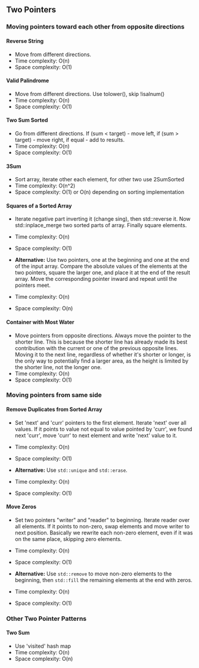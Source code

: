 ## Two Pointers

### Moving pointers toward each other from opposite directions

#### Reverse String

* Move from different directions.
* Time complexity: O(n)
* Space complexity: O(1)

#### Valid Palindrome

* Move from different directions. Use tolower(), skip !isalnum()
* Time complexity: O(n)
* Space complexity: O(1)

#### Two Sum Sorted

* Go from different directions. If (sum < target) - move left, if (sum > target) - move right, if equal - add to results.
* Time complexity: O(n)
* Space complexity: O(1)

#### 3Sum

* Sort array, iterate other each element, for other two use 2SumSorted
* Time complexity: O(n^2)
* Space complexity: O(1) or O(n) depending on sorting implementation

#### Squares of a Sorted Array

* Iterate negative part inverting it (change sing), then std::reverse it. Now std::inplace_merge two sorted parts of array. Finally square elements.
* Time complexity: O(n)
* Space complexity: O(1)

* **Alternative:** Use two pointers, one at the beginning and one at the end of the input array. Compare the absolute values of the elements at the two pointers, square the larger one, and place it at the end of the result array. Move the corresponding pointer inward and repeat until the pointers meet.
* Time complexity: O(n)
* Space complexity: O(n)

#### Container with Most Water

* Move pointers from opposite directions. Always move the pointer to the shorter line. This is because the shorter line has already made its best contribution with the current or one of the previous opposite lines. Moving it to the next line, regardless of whether it's shorter or longer, is the only way to potentially find a larger area, as the height is limited by the shorter line, not the longer one.
* Time complexity: O(n)
* Space complexity: O(1)

### Moving pointers from same side

#### Remove Duplicates from Sorted Array

* Set 'next' and 'curr' pointers to the first element. Iterate 'next' over all values. If it points to value not equal to value pointed by 'curr', we found next 'curr', move 'curr' to next element and write 'next' value to it.
* Time complexity: O(n)
* Space complexity: O(1)

* **Alternative:** Use `std::unique` and `std::erase`.
* Time complexity: O(n)
* Space complexity: O(1)

#### Move Zeros

* Set two pointers "writer" and "reader" to beginning. Iterate reader over all elements. If it points to non-zero, swap elements and move writer to next position. Basically we rewrite each non-zero element, even if it was on the same place, skipping zero elements.
* Time complexity: O(n)
* Space complexity: O(1)

* **Alternative:** Use `std::remove` to move non-zero elements to the beginning, then `std::fill` the remaining elements at the end with zeros.
* Time complexity: O(n)
* Space complexity: O(1)

### Other Two Pointer Patterns

#### Two Sum

* Use 'visited' hash map
* Time complexity: O(n)
* Space complexity: O(n)